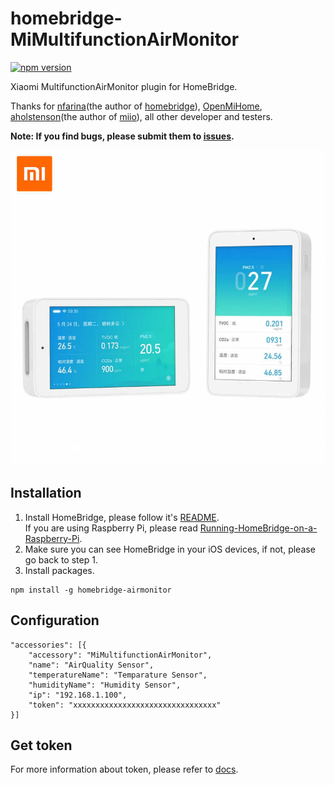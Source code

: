 # homebridge-MiMultifunctionAirMonitor
[![npm version](https://badge.fury.io/js/homebridge-airmonitor.svg)](https://badge.fury.io/js/homebridge-airmonitor)

Xiaomi MultifunctionAirMonitor plugin for HomeBridge.   
   
Thanks for [nfarina](https://github.com/nfarina)(the author of [homebridge](https://github.com/nfarina/homebridge)), [OpenMiHome](https://github.com/OpenMiHome/mihome-binary-protocol), [aholstenson](https://github.com/aholstenson)(the author of [miio](https://github.com/aholstenson/miio)), all other developer and testers.   
   
**Note: If you find bugs, please submit them to [issues](https://github.com/Defensor7/homebridge-airmonitor/issues).**   

![](https://raw.githubusercontent.com/Defensor7/homebridge-airmonitor/master/images/airmonitor.jpg)

## Installation
1. Install HomeBridge, please follow it's [README](https://github.com/nfarina/homebridge/blob/master/README.md).   
If you are using Raspberry Pi, please read [Running-HomeBridge-on-a-Raspberry-Pi](https://github.com/nfarina/homebridge/wiki/Running-HomeBridge-on-a-Raspberry-Pi).   
2. Make sure you can see HomeBridge in your iOS devices, if not, please go back to step 1.   
3. Install packages.   
```
npm install -g homebridge-airmonitor
```

## Configuration
```
"accessories": [{
    "accessory": "MiMultifunctionAirMonitor",
    "name": "AirQuality Sensor",
    "temperatureName": "Temparature Sensor",
    "humidityName": "Humidity Sensor",    
    "ip": "192.168.1.100",
    "token": "xxxxxxxxxxxxxxxxxxxxxxxxxxxxxxxx"
}]
```

## Get token
For more information about token, please refer to [docs](https://github.com/Maxmudjon/com.xiaomi-miio/blob/master/docs/obtain_token.md).   
 
